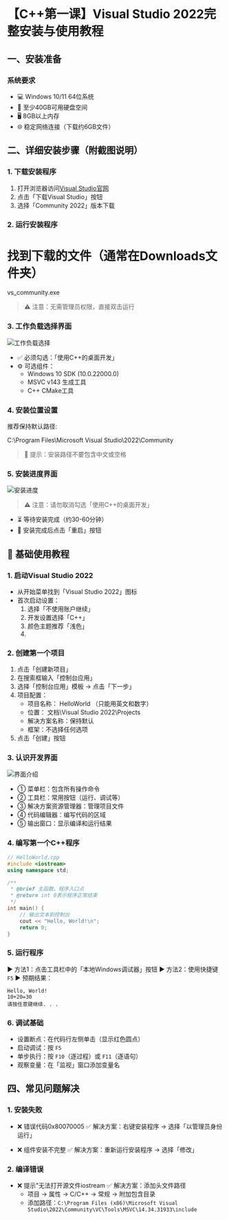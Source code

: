 
# 【C++第一课】Visual Studio 2022完整安装与使用教程

## 一、安装准备

### 系统要求

- 💻 Windows 10/11 64位系统
- 📀 至少40GB可用硬盘空间
- 🖥️ 8GB以上内存
- 🌐 稳定网络连接（下载约6GB文件）

## 二、详细安装步骤（附截图说明）

### 1. 下载安装程序

1. 打开浏览器访问[Visual Studio官网](https://visualstudio.microsoft.com/zh-hans/)
2. 点击「下载Visual Studio」按钮
3. 选择「Community 2022」版本下载

### 2. 运行安装程序


# 找到下载的文件（通常在Downloads文件夹）
vs_community.exe


> ⚠️ 注意：无需管理员权限，直接双击运行

### 3. 工作负载选择界面

![工作负载选择](https://i.imgur.com/xxxxxx.png)

- ✅ 必须勾选：「使用C++的桌面开发」
- ⚙️ 可选组件：
  - Windows 10 SDK (10.0.22000.0)
  - MSVC v143 生成工具
  - C++ CMake工具

### 4. 安装位置设置

推荐保持默认路径:

C:\Program Files\Microsoft Visual Studio\2022\Community

> 📌 提示：安装路径不要包含中文或空格

### 5. 安装进度界面

![安装进度](https://i.imgur.com/xxxxxx.png)
> ⚠️ 注意：请勿取消勾选「使用C++的桌面开发」

- ⏳ 等待安装完成（约30-60分钟）
- 🔄 安装完成后点击「重启」按钮

## 🚀 基础使用教程

### 1. 启动Visual Studio 2022

- 从开始菜单找到「Visual Studio 2022」图标
- 首次启动设置：
  1. 选择「不使用账户继续」
  2. 开发设置选择「C++」
  3. 颜色主题推荐「浅色」
  4. 
### 2. 创建第一个项目

1. 点击「创建新项目」
2. 在搜索框输入「控制台应用」
3. 选择「控制台应用」模板 → 点击「下一步」
4. 项目配置：
   - 项目名称： HelloWorld （只能用英文和数字）
   - 位置： 文档\Visual Studio 2022\Projects
   - 解决方案名称：保持默认
   - 框架：不选择任何选项
5. 点击「创建」按钮

### 3. 认识开发界面

![界面介绍](https://i.imgur.com/xxxxxx.png)
- ① 菜单栏：包含所有操作命令
- ② 工具栏：常用按钮（运行、调试等）
- ③ 解决方案资源管理器：管理项目文件
- ④ 代码编辑器：编写代码的区域
- ⑤ 输出窗口：显示编译和运行结果

### 4. 编写第一个C++程序

```cpp
// HelloWorld.cpp
#include <iostream>
using namespace std;

/**
 * @brief 主函数，程序入口点
 * @return int 0表示程序正常结束
 */
int main() {
    // 输出文本到控制台
    cout << "Hello, World!\n";
    return 0;
}
```

### 5. 运行程序

▶️ 方法1：点击工具栏中的「本地Windows调试器」按钮
▶️ 方法2：使用快捷键 `F5`
▶️ 预期结果：

```
Hello, World!
10+20=30
请按任意键继续. . .
```

### 6. 调试基础

- 设置断点：在代码行左侧单击（显示红色圆点）
- 启动调试：按 `F5`
- 单步执行：按 `F10`（逐过程）或 `F11`（逐语句）
- 观察变量：在「监视」窗口添加变量名

## 四、常见问题解决

### 1. 安装失败

- ❌ 错误代码0x80070005
  ✅ 解决方案：右键安装程序 → 选择「以管理员身份运行」

- ❌ 组件安装不完整
  ✅ 解决方案：重新运行安装程序 → 选择「修改」

### 2. 编译错误

- ❌ 提示"无法打开源文件iostream
  ✅ 解决方案：添加头文件路径
    - 项目 → 属性 → C/C++ → 常规 → 附加包含目录
    - 添加路径：`C:\Program Files (x86)\Microsoft Visual Studio\2022\Community\VC\Tools\MSVC\14.34.31933\include`